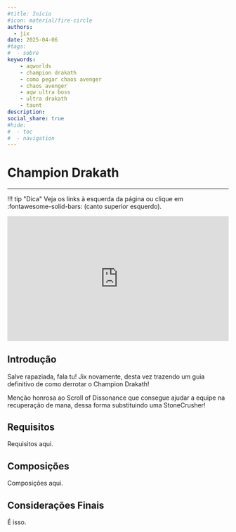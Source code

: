 ```yaml
---
#title: Início
#icon: material/fire-circle
authors:
  - jix
date: 2025-04-06
#tags:
#  - sobre
keywords:
    - aqworlds
    - champion drakath
    - como pegar chaos avenger
    - chaos avenger
    - aqw ultra boss
    - ultra drakath
    - taunt
description: 
social_share: true
#hide:
#  - toc
#  - navigation
---
```

# Champion Drakath
---
!!! tip "Dica"
    Veja os links à esquerda da página ou clique em :fontawesome-solid-bars: (canto superior esquerdo).

<div style="position: relative; width: 100%; padding-bottom: 56.25%; height: 0; overflow: hidden;">
  <iframe 
    src="https://www.youtube.com/embed/Cqv0WJfCXQg?list=PLpJEzhUTyrrpZm5fmKzkRmb2tTd6WGU3U" 
    title="YouTube video player" 
    frameborder="0" 
    allow="accelerometer; autoplay; clipboard-write; encrypted-media; gyroscope; picture-in-picture; web-share" 
    referrerpolicy="strict-origin-when-cross-origin" 
    allowfullscreen 
    style="position: absolute; top: 0; left: 0; width: 100%; height: 100%;"
  ></iframe>
</div>

## Introdução
Salve rapaziada, fala tu! Jix novamente, desta vez trazendo um guia definitivo de como derrotar o Champion Drakath!

Menção honrosa ao Scroll of Dissonance que consegue ajudar a equipe na recuperação de mana, dessa forma substituindo uma StoneCrusher!

## Requisitos
Requisitos aqui.

## Composições
Composições aqui.

## Considerações Finais
É isso.